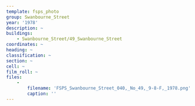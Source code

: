 ```yaml
---
template: fsps_photo
group: Swanbourne_Street
year: '1978'
description: ~
buildings:
    - Swanbourne_Street/49_Swanbourne_Street
coordinates: ~
heading: ~
classification: ~
section: ~
cell: ~
film_roll: ~
files:
    -
        filename: 'FSPS_Swanbourne_Street_040,_No_49,_9-8-F,_1978.png'
        caption: ''
---
```


